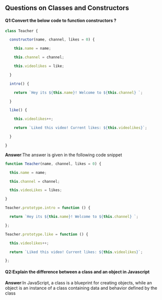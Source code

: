 ## Questions on Classes and Constructors 

#### Q1:Convert the below code to function constructors ?

```js
class Teacher {

  constructor(name, channel, likes = 0) {

    this.name = name;

    this.channel = channel;

    this.videolikes = like;

  }

  intro() {

    return `Hey its ${this.name}! Welcome to ${this.channel} `;

  }

  like() {

    this.videolikes++;

    return `Liked this video! Current likes: ${this.videolikes}`;

  }

}
```

**Answer**:The answer is given in the following code snippet 

```js
function Teacher(name, channel, likes = 0) {

  this.name = name;

  this.channel = channel;

  this.videoLikes = likes;

}

Teacher.prototype.intro = function () {

  return `Hey its ${this.name}! Welcome to ${this.channel} `;

};

Teacher.prototype.like = function () {

  this.videolikes++;

  return `Liked this video! Current likes: ${this.videolikes}`;

};
```

#### Q2:Explain the difference between a class and an object in Javascript 

**Answer**:In JavaScript, a class is a blueprint for creating objects, while an object is an instance of a class containing data and behavior defined by the class